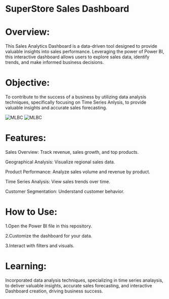 # SuperStore Sales Dashboard

# Overview:
This Sales Analytics Dashboard is a data-driven tool designed to provide valuable insights into sales performance. Leveraging the power of Power BI, this interactive dashboard allows users to explore sales data, identify trends, and make informed business decisions.

# Objective:
To contribute to the success of a business by utilizing data analysis techniques, specifically focusing on Time Series Anlysis, to provide valuable insights and accurate sales forecasting.

<img src ="https://github.com/AnjliS/PowerBI_SuperStore_Sales_Analytics/blob/main/Screenshot%20(325).png" alt="MLBC">

<img src ="https://github.com/AnjliS/PowerBI_SuperStore_Sales_Analytics/blob/main/Screenshot%20(326).png" alt="MLBC">


# Features:
Sales Overview: Track revenue, sales growth, and top products.

Geographical Analysis: Visualize regional sales data.

Product Performance: Analyze sales volume and revenue by product.

Time Series Analysis: View sales trends over time.

Customer Segmentation: Understand customer behavior.

# How to Use:
1.Open the Power BI file in this repository.

2.Customize the dashboard for your data.

3.Interact with filters and visuals. 

# Learning:
Incorporated data analysis techniques, specializing in time series analaysis, to deliver valuable insights, accurate sales forecasting, and interactive Dashboard creation, driving business success.
#
#
#
#
